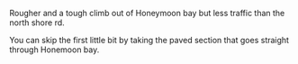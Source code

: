 Rougher and a tough climb out of Honeymoon bay but less traffic than the north shore rd. 

You can skip the first little bit by taking the paved section that goes straight through Honemoon bay.